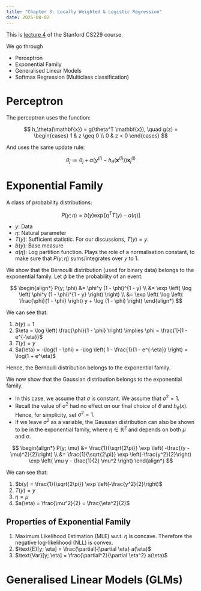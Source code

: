 ```yaml
---
title: "Chapter 3: Locally Weighted & Logistic Regression"
date: 2025-08-02
---
```


This is [lecture 4](https://www.youtube.com/watch?v=iZTeva0WSTQ&list=PLoROMvodv4rMiGQp3WXShtMGgzqpfVfbU&index=4) of the Stanford CS229 course.

We go through
- Perceptron
- Exponential Family
- Generalised Linear Models
- Softmax Regression (Multiclass classification)

# Perceptron

The perceptron uses the function:

$$
h_\theta(\mathbf{x}) = g(\theta^T \mathbf{x}), \quad g(z) = \begin{cases}
    1 & z \geq 0 \\
    0 & z < 0
\end{cases}
$$

And uses the same update rule:

$$
\theta_j \coloneqq \theta_j + \alpha \left( y^{(i)} - h_\theta(\mathbf{x}^{(i)})\right) \mathbf{x}_j^{(i)}
$$

# Exponential Family

A class of probability distributions:

$$
P(y; \eta) = b(y) \exp \left[ \eta^T T(y) - a(\eta) \right]
$$
- $y$: Data
- $\eta$: Natural parameter
- $T(y)$: Sufficient statistic. For our discussions, $T(y) = y$.
- $b(y)$: Base measure
- $a(\eta)$: Log partition function. Plays the role of a normalisation constant, to make sure that $P(y; \eta)$ sums/integrates over $y$ to 1.

We show that the Bernoulli distribution (used for binary data) belongs to the exponential family. Let $\phi$ be the probability of an event.

$$
\begin{align*}
P(y; \phi) &= \phi^y (1 - \phi)^{1 - y} \\
&= \exp \left( \log \left( \phi^y (1 - \phi)^{1 - y} \right) \right) \\
&= \exp \left( \log \left( \frac{\phi}{1 - \phi} \right) y + \log (1 - \phi) \right)
\end{align*}
$$

We can see that:
1. $b(y) = 1$
2. $\eta = \log \left( \frac{\phi}{1 - \phi} \right) \implies \phi = \frac{1}{1 - e^{-\eta}}$
3. $T(y) = y$
4. $a(\eta) = -\log(1 - \phi) = -\log \left( 1 - \frac{1}{1 - e^{-\eta}} \right) = \log(1 + e^\eta)$

Hence, the Bernoulli distribution belongs to the exponential family.

We now show that the Gaussian distribution belongs to the exponential family. 
- In this case, we assume that $\sigma$ is constant. We assume that $\sigma^2 = 1$.
- Recall the value of $\sigma^2$ had no effect on our final choice of $\theta$ and $h_\theta(x)$. Hence, for simplicity, set $\sigma^2 = 1$.
- If we leave $\sigma^2$ as a variable, the Gaussian distribution can also be shown to be in the exponential family, where $\eta \in \mathbb{R}^2$ and depends on both $\mu$ and $\sigma$. 

$$
\begin{align*}
P(y; \mu) &= \frac{1}{\sqrt{2\pi}} \exp \left( -\frac{(y - \mu)^2}{2}\right) \\
&= \frac{1}{\sqrt{2\pi}} \exp \left(-\frac{y^2}{2}\right) \exp \left( \mu y - \frac{1}{2} \mu^2 \right)
\end{align*}
$$

We can see that:
1. $b(y) = \frac{1}{\sqrt{2\pi}} \exp \left(-\frac{y^2}{2}\right)$
2. $T(y) = y$
3. $\eta = \mu$
4. $a(\eta) = \frac{\mu^2}{2} = \frac{\eta^2}{2}$

## Properties of Exponential Family

1. Maximum Likelihood Estimation (MLE) w.r.t. $\eta$ is concave. Therefore the negative log-likelihood (NLL) is convex.
2. $\text{E}[y; \eta] = \frac{\partial}{\partial \eta} a(\eta)$
3. $\text{Var}[y; \eta] = \frac{\partial^2}{\partial \eta^2} a(\eta)$

# Generalised Linear Models (GLMs)

